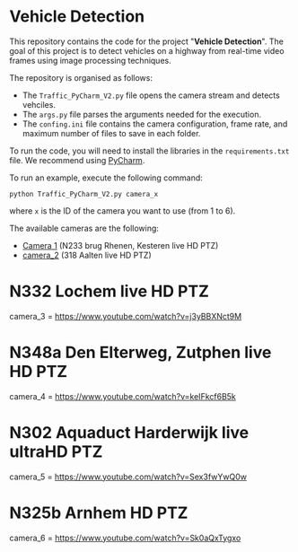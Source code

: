 # Vehicle Detection

This repository contains the code for the project "**Vehicle Detection**". The goal of this project is to detect vehicles on a highway from real-time video frames using image processing techniques.

The repository is organised as follows:
- The `Traffic_PyCharm_V2.py` file opens the camera stream and detects vehciles.
- The `args.py` file parses the arguments needed for the execution.
- The `confing.ini` file contains the camera configuration, frame rate, and maximum number of files to save in each folder.

To run the code, you will need to install the libraries in the `requirements.txt` file. We recommend using [PyCharm](https://www.jetbrains.com/pycharm/promo/?source=google&medium=cpc&campaign=14123077402&term=pycharm&gclid=Cj0KCQjw6_CYBhDjARIsABnuSzqkMV4IXzjuVu-enSX0e70lwTUQBmgEFAoSE3uktD045-LG9A0s0acaAqEDEALw_wcB).

To run an example, execute the following command:

`python Traffic_PyCharm_V2.py camera_x`

where `x` is the ID of the camera you want to use (from 1 to 6).

The available cameras are the following:

- [Camera 1](https://www.youtube.com/watch?v=69Q7I4YQVj0) (N233 brug Rhenen, Kesteren live HD PTZ)
- [camera_2](https://www.youtube.com/watch?v=Su5bUPT5_04) (318 Aalten live HD PTZ)

# N332 Lochem live HD PTZ
camera_3 = https://www.youtube.com/watch?v=j3yBBXNct9M

# N348a Den Elterweg, Zutphen live HD PTZ
camera_4 = https://www.youtube.com/watch?v=keIFkcf6B5k

# N302 Aquaduct Harderwijk live ultraHD PTZ
camera_5 = https://www.youtube.com/watch?v=Sex3fwYwQ0w

# N325b Arnhem HD PTZ
camera_6 = https://www.youtube.com/watch?v=Sk0aQxTygxo

